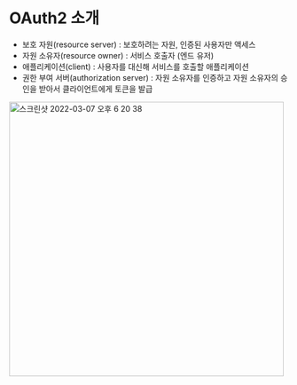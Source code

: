 # OAuth2 소개
- 보호 자원(resource server) : 보호하려는 자원, 인증된 사용자만 액세스
- 자원 소유자(resource owner) : 서비스 호출자 (엔드 유저)
- 애플리케이션(client) : 사용자를 대신해 서비스를 호출할 애플리케이션
- 권한 부여 서버(authorization server) : 자원 소유자를 인증하고 자원 소유자의 승인을 받아서 클라이언트에게 토큰을 발급

<img width="495" alt="스크린샷 2022-03-07 오후 6 20 38" src="https://user-images.githubusercontent.com/17218212/157003046-210112dc-deab-45ae-869f-6c5fda7e62ed.png">